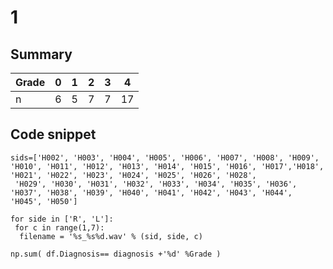 # 1

## Summary

| Grade | 0| 1| 2| 3 | 4|
|--|--|--|--|--|--|
| n| 6 | 5|7|7| 17 |

## Code snippet
```
sids=['H002', 'H003', 'H004', 'H005', 'H006', 'H007', 'H008', 'H009', 'H010', 'H011', 'H012', 'H013', 'H014', 'H015', 'H016', 'H017','H018', 'H021', 'H022', 'H023', 'H024', 'H025', 'H026', 'H028',
 'H029', 'H030', 'H031', 'H032', 'H033', 'H034', 'H035', 'H036', 'H037', 'H038', 'H039', 'H040', 'H041', 'H042', 'H043', 'H044', 'H045', 'H050']

for side in ['R', 'L']:
 for c in range(1,7):
  filename = '%s_%s%d.wav' % (sid, side, c)

np.sum( df.Diagnosis== diagnosis +'%d' %Grade )                                                                                   
```
